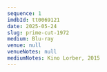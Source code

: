 ```yaml
---
sequence: 1
imdbId: tt0069121
date: 2025-05-24
slug: prime-cut-1972
medium: Blu-ray
venue: null
venueNotes: null
mediumNotes: Kino Lorber, 2015
---
```


